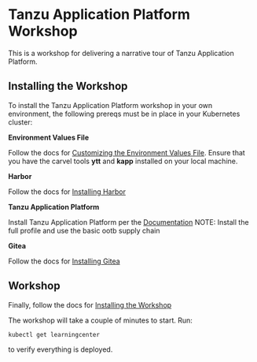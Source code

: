 # Tanzu Application Platform Workshop

This is a workshop for delivering a narrative tour of Tanzu Application Platform.

## Installing the Workshop

To install the Tanzu Application Platform workshop in your own environment, the following prereqs must be in place in your Kubernetes cluster:

**Environment Values File**

Follow the docs for [Customizing the Environment Values File](install/values/README.MD). Ensure that you have the carvel tools **ytt** and **kapp** installed on your local machine.

**Harbor**

Follow the docs for [Installing Harbor](install/harbor/README.md)

**Tanzu Application Platform**

Install Tanzu Application Platform per the [Documentation](https://docs.vmware.com/en/VMware-Tanzu-Application-Platform/0.4/tap/GUID-install-intro.html)
NOTE: Install the full profile and use the basic ootb supply chain

**Gitea**

Follow the docs for [Installing Gitea](install/gitea/README.md)

## Workshop

Finally, follow the docs for [Installing the Workshop](install/workshop/README.md)

The workshop will take a couple of minutes to start. Run:
```
kubectl get learningcenter
```
to verify everything is deployed.
